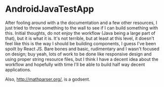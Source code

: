 # AndroidJavaTestApp

After fooling around with a the documentation and a few other resources, I just tried to throw something to the wall to see if I can build something with this.
Initial thoughts, do not enjoy the workflow (Java being a large part of that), but it is what it is. 
It's not terrible, but at least at this level, it doesn't feel like this is the way I should be building components, I guess I've been spoilt by React JS.
Bare bones and basic, rudimentary and I wasn't focused on design; buy yeah, lots of work to be done like responsive design and using proper string resource files, but I think I have a decent idea about the workflow and hopefully with time I'll be able to build half way decent applications. 

Also, http://mathparser.org/, is a godsent. 
